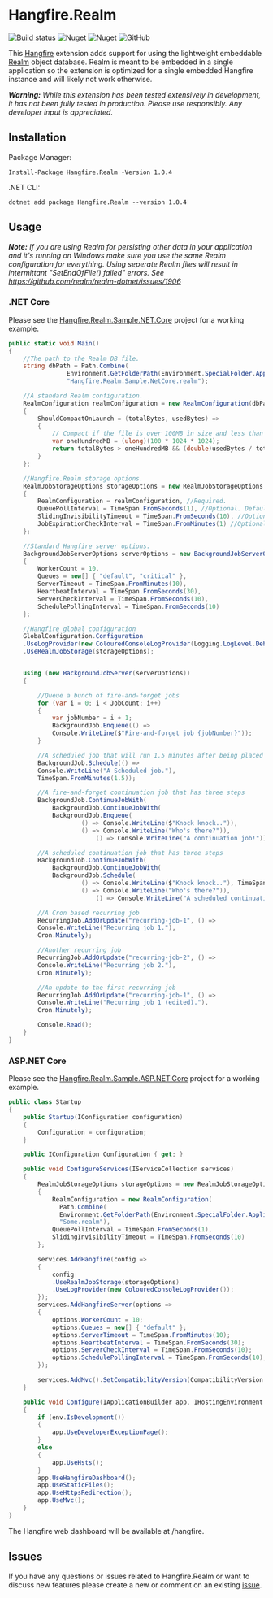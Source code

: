# Hangfire.Realm

[![Build status](https://ci.appveyor.com/api/projects/status/nw6k0n6yr8ycj50g?svg=true)](https://ci.appveyor.com/project/buchenberg/hangfire-realm)
![Nuget](https://img.shields.io/nuget/v/Hangfire.Realm)
![Nuget](https://img.shields.io/nuget/dt/Hangfire.Realm)
![GitHub](https://img.shields.io/github/license/buchenberg/Hangfire.Realm)

This [Hangfire](http://hangfire.io) extension adds support for using the lightweight embeddable [Realm](https://realm.io) object database. Realm is meant to be embedded in a single application so the extension is optimized for a single embedded Hangfire instance and will likely not work otherwise.

_**Warning:** While this extension has been tested extensively in development, it has not been fully tested in production. Please use responsibly. Any developer input is appreciated._

## Installation
Package Manager:

`Install-Package Hangfire.Realm -Version 1.0.4`

.NET CLI:

`dotnet add package Hangfire.Realm --version 1.0.4`



## Usage

_**Note:** If you are using Realm for persisting other data in your application and it's running on Windows make sure you use the same Realm configuration for everything. Using seperate Realm files will result in intermittant "SetEndOfFile() failed" errors. See https://github.com/realm/realm-dotnet/issues/1906_

### .NET Core

Please see the [Hangfire.Realm.Sample.NET.Core](https://github.com/buchenberg/Hangfire.Realm/tree/master/src/Hangfire.Realm.Sample.NET.Core) project for a working example.

```csharp
public static void Main()
{
    //The path to the Realm DB file.
    string dbPath = Path.Combine(
                Environment.GetFolderPath(Environment.SpecialFolder.ApplicationData),
                "Hangfire.Realm.Sample.NetCore.realm");

    //A standard Realm configuration.
    RealmConfiguration realmConfiguration = new RealmConfiguration(dbPath)
    {
        ShouldCompactOnLaunch = (totalBytes, usedBytes) =>
        {
            // Compact if the file is over 100MB in size and less than 50% 'used'
            var oneHundredMB = (ulong)(100 * 1024 * 1024);
            return totalBytes > oneHundredMB && (double)usedBytes / totalBytes < 0.5;
        }
    };

    //Hangfire.Realm storage options.
    RealmJobStorageOptions storageOptions = new RealmJobStorageOptions
    {
        RealmConfiguration = realmConfiguration, //Required.
        QueuePollInterval = TimeSpan.FromSeconds(1), //Optional. Defaults to TimeSpan.FromSeconds(15)
        SlidingInvisibilityTimeout = TimeSpan.FromSeconds(10), //Optional. Defaults to TimeSpan.FromMinutes(10)
        JobExpirationCheckInterval = TimeSpan.FromMinutes(1) //Optional. Defaults to TimeSpan.FromMinutes(30)
    };

    //Standard Hangfire server options.
    BackgroundJobServerOptions serverOptions = new BackgroundJobServerOptions()
    {
        WorkerCount = 10,
        Queues = new[] { "default", "critical" },
        ServerTimeout = TimeSpan.FromMinutes(10),
        HeartbeatInterval = TimeSpan.FromSeconds(30),
        ServerCheckInterval = TimeSpan.FromSeconds(10),
        SchedulePollingInterval = TimeSpan.FromSeconds(10)
    };

    //Hangfire global configuration
    GlobalConfiguration.Configuration
    .UseLogProvider(new ColouredConsoleLogProvider(Logging.LogLevel.Debug))
    .UseRealmJobStorage(storageOptions);


    using (new BackgroundJobServer(serverOptions))
    {

        //Queue a bunch of fire-and-forget jobs
        for (var i = 0; i < JobCount; i++)
        {
            var jobNumber = i + 1;
            BackgroundJob.Enqueue(() =>
            Console.WriteLine($"Fire-and-forget job {jobNumber}"));
        }

        //A scheduled job that will run 1.5 minutes after being placed in queue
        BackgroundJob.Schedule(() =>
        Console.WriteLine("A Scheduled job."),
        TimeSpan.FromMinutes(1.5));

        //A fire-and-forget continuation job that has three steps
        BackgroundJob.ContinueJobWith(
            BackgroundJob.ContinueJobWith(
            BackgroundJob.Enqueue(
                    () => Console.WriteLine($"Knock knock..")),
                    () => Console.WriteLine("Who's there?")),
                        () => Console.WriteLine("A continuation job!"));

        //A scheduled continuation job that has three steps
        BackgroundJob.ContinueJobWith(
            BackgroundJob.ContinueJobWith(
            BackgroundJob.Schedule(
                    () => Console.WriteLine($"Knock knock.."), TimeSpan.FromMinutes(2)),
                    () => Console.WriteLine("Who's there?")),
                        () => Console.WriteLine("A scheduled continuation job!"));

        //A Cron based recurring job
        RecurringJob.AddOrUpdate("recurring-job-1", () =>
        Console.WriteLine("Recurring job 1."),
        Cron.Minutely);

        //Another recurring job
        RecurringJob.AddOrUpdate("recurring-job-2", () =>
        Console.WriteLine("Recurring job 2."),
        Cron.Minutely);

        //An update to the first recurring job
        RecurringJob.AddOrUpdate("recurring-job-1", () =>
        Console.WriteLine("Recurring job 1 (edited)."),
        Cron.Minutely);

        Console.Read();
    }
}
```

### ASP.NET Core

Please see the [Hangfire.Realm.Sample.ASP.NET.Core](https://github.com/buchenberg/Hangfire.Realm/tree/master/src/Hangfire.Realm.Sample.ASP.NET.Core) project for a working example.

```csharp
public class Startup
{
    public Startup(IConfiguration configuration)
    {
        Configuration = configuration;
    }

    public IConfiguration Configuration { get; }

    public void ConfigureServices(IServiceCollection services)
    {
        RealmJobStorageOptions storageOptions = new RealmJobStorageOptions
        {
            RealmConfiguration = new RealmConfiguration(
              Path.Combine(
              Environment.GetFolderPath(Environment.SpecialFolder.ApplicationData),
              "Some.realm"),
            QueuePollInterval = TimeSpan.FromSeconds(1),
            SlidingInvisibilityTimeout = TimeSpan.FromSeconds(10)
        };

        services.AddHangfire(config =>
        {
            config
            .UseRealmJobStorage(storageOptions)
            .UseLogProvider(new ColouredConsoleLogProvider());
        });
        services.AddHangfireServer(options =>
        {
            options.WorkerCount = 10;
            options.Queues = new[] { "default" };
            options.ServerTimeout = TimeSpan.FromMinutes(10);
            options.HeartbeatInterval = TimeSpan.FromSeconds(30);
            options.ServerCheckInterval = TimeSpan.FromSeconds(10);
            options.SchedulePollingInterval = TimeSpan.FromSeconds(10);
        });

        services.AddMvc().SetCompatibilityVersion(CompatibilityVersion.Version_2_2);
    }

    public void Configure(IApplicationBuilder app, IHostingEnvironment env)
    {
        if (env.IsDevelopment())
        {
            app.UseDeveloperExceptionPage();
        }
        else
        {
            app.UseHsts();
        }
        app.UseHangfireDashboard();
        app.UseStaticFiles();
        app.UseHttpsRedirection();
        app.UseMvc();
    }
}
```

The Hangfire web dashboard will be available at /hangfire.

## Issues

If you have any questions or issues related to Hangfire.Realm or want to discuss new features please create a new or comment on an existing [issue](https://github.com/buchenberg/Hangfire.Realm/issues).

